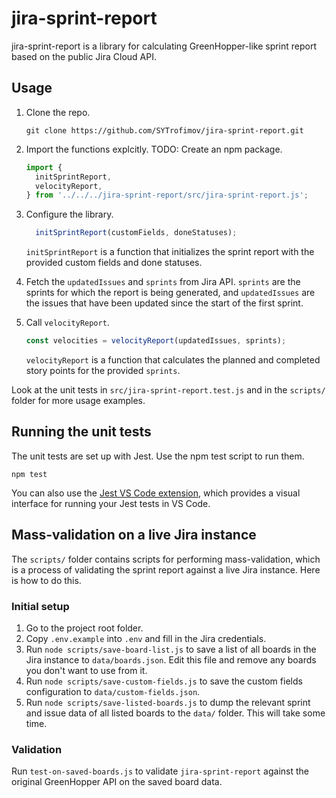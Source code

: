 # jira-sprint-report

jira-sprint-report is a library for calculating GreenHopper-like sprint report based on the public Jira Cloud API.

## Usage

1. Clone the repo.

   ```shell
   git clone https://github.com/SYTrofimov/jira-sprint-report.git
   ```

1. Import the functions explcitly. TODO: Create an npm package.

   ```JavaScript
   import {
     initSprintReport,
     velocityReport,
   } from '../../../jira-sprint-report/src/jira-sprint-report.js';
   ```

1. Configure the library.

   ```JavaScript
     initSprintReport(customFields, doneStatuses);
   ```

   `initSprintReport` is a function that initializes the sprint report with the provided custom fields and done statuses.

1. Fetch the `updatedIssues` and `sprints` from Jira API. `sprints` are the sprints for which the report is being generated, and `updatedIssues` are the issues that have been updated since the start of the first sprint.

1. Call `velocityReport`.

   ```JavaScript
   const velocities = velocityReport(updatedIssues, sprints);
   ```

   `velocityReport` is a function that calculates the planned and completed story points for the provided `sprints`.

Look at the unit tests in `src/jira-sprint-report.test.js` and in the `scripts/` folder for more usage examples.

## Running the unit tests

The unit tests are set up with Jest. Use the npm test script to run them.

```shell
npm test
```

You can also use the [Jest VS Code extension](https://marketplace.visualstudio.com/items?itemName=Orta.vscode-jest), which provides a visual interface for running your Jest tests in VS Code.

## Mass-validation on a live Jira instance

The `scripts/` folder contains scripts for performing mass-validation, which is a process of validating the sprint report against a live Jira instance. Here is how to do this.

### Initial setup

1. Go to the project root folder.
1. Copy `.env.example` into `.env` and fill in the Jira credentials.
1. Run `node scripts/save-board-list.js` to save a list of all boards in the Jira instance to `data/boards.json`. Edit this file and remove any boards you don't want to use from it.
1. Run `node scripts/save-custom-fields.js` to save the custom fields configuration to `data/custom-fields.json`.
1. Run `node scripts/save-listed-boards.js` to dump the relevant sprint and issue data of all listed boards to the `data/` folder. This will take some time.

### Validation

Run `test-on-saved-boards.js` to validate `jira-sprint-report` against the original GreenHopper API on the saved board data.
